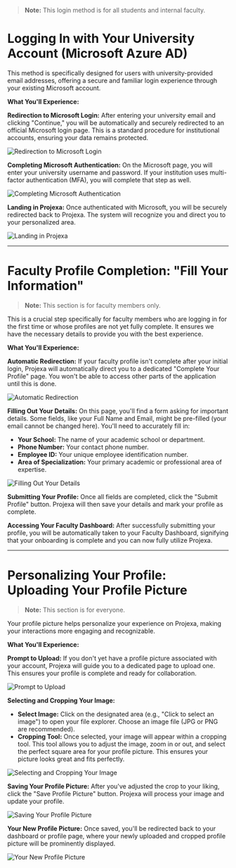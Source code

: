 > **Note:** This login method is for all students and internal faculty.

# Logging In with Your University Account (Microsoft Azure AD)

This method is specifically designed for users with university-provided email addresses, offering a secure and familiar login experience through your existing Microsoft account.

**What You'll Experience:**

**Redirection to Microsoft Login:** After entering your university email and clicking "Continue," you will be automatically and securely redirected to an official Microsoft login page. This is a standard procedure for institutional accounts, ensuring your data remains protected.

![Redirection to Microsoft Login](assets/images/microsoft_login_redirect.png)

**Completing Microsoft Authentication:** On the Microsoft page, you will enter your university username and password. If your institution uses multi-factor authentication (MFA), you will complete that step as well.

![Completing Microsoft Authentication](assets/images/microsoft_authentication_process.png)

**Landing in Projexa:** Once authenticated with Microsoft, you will be securely redirected back to Projexa. The system will recognize you and direct you to your personalized area.

![Landing in Projexa](assets/images/projexa_dashboard_landing.png)

---

# Faculty Profile Completion: "Fill Your Information"

> **Note:** This section is for faculty members only.

This is a crucial step specifically for faculty members who are logging in for the first time or whose profiles are not yet fully complete. It ensures we have the necessary details to provide you with the best experience.

**What You'll Experience:**

**Automatic Redirection:** If your faculty profile isn't complete after your initial login, Projexa will automatically direct you to a dedicated "Complete Your Profile" page. You won't be able to access other parts of the application until this is done.

![Automatic Redirection](assets/images/faculty_profile_redirect.png)

**Filling Out Your Details:** On this page, you'll find a form asking for important details. Some fields, like your Full Name and Email, might be pre-filled (your email cannot be changed here). You'll need to accurately fill in:

- **Your School:** The name of your academic school or department.
- **Phone Number:** Your contact phone number.
- **Employee ID:** Your unique employee identification number.
- **Area of Specialization:** Your primary academic or professional area of expertise.

![Filling Out Your Details](assets/images/faculty_profile_form.png)

**Submitting Your Profile:** Once all fields are completed, click the "Submit Profile" button. Projexa will then save your details and mark your profile as complete.

**Accessing Your Faculty Dashboard:** After successfully submitting your profile, you will be automatically taken to your Faculty Dashboard, signifying that your onboarding is complete and you can now fully utilize Projexa.

---

# Personalizing Your Profile: Uploading Your Profile Picture

> **Note:** This section is for everyone.

Your profile picture helps personalize your experience on Projexa, making your interactions more engaging and recognizable.

**What You'll Experience:**

**Prompt to Upload:** If you don't yet have a profile picture associated with your account, Projexa will guide you to a dedicated page to upload one. This ensures your profile is complete and ready for collaboration.

![Prompt to Upload](assets/images/profile_picture_prompt.png)

**Selecting and Cropping Your Image:**

- **Select Image:** Click on the designated area (e.g., "Click to select an image") to open your file explorer. Choose an image file (JPG or PNG are recommended).
- **Cropping Tool:** Once selected, your image will appear within a cropping tool. This tool allows you to adjust the image, zoom in or out, and select the perfect square area for your profile picture. This ensures your picture looks great and fits perfectly.

![Selecting and Cropping Your Image](assets/images/profile_picture_cropping.png)

**Saving Your Profile Picture:** After you've adjusted the crop to your liking, click the "Save Profile Picture" button. Projexa will process your image and update your profile.

![Saving Your Profile Picture](assets/images/profile_picture_saving.png)

**Your New Profile Picture:** Once saved, you'll be redirected back to your dashboard or profile page, where your newly uploaded and cropped profile picture will be prominently displayed.

![Your New Profile Picture](assets/images/profile_picture_display.png)